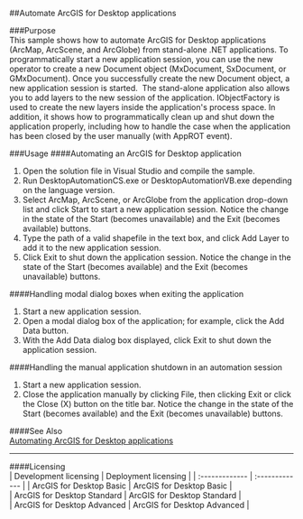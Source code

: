 ##Automate ArcGIS for Desktop applications

###Purpose  
This sample shows how to automate ArcGIS for Desktop applications (ArcMap, ArcScene, and ArcGlobe) from stand-alone .NET applications. To programmatically start a new application session, you can use the new operator to create a new Document object (MxDocument, SxDocument, or GMxDocument). Once you successfully create the new Document object, a new application session is started.  The stand-alone application also allows you to add layers to the new session of the application. IObjectFactory is used to create the new layers inside the application's process space. In addition, it shows how to programmatically clean up and shut down the application properly, including how to handle the case when the application has been closed by the user manually (with AppROT event).   


###Usage
####Automating an ArcGIS for Desktop application  
1. Open the solution file in Visual Studio and compile the sample.  
1. Run DesktopAutomationCS.exe or DesktopAutomationVB.exe depending on the language version.  
1. Select ArcMap, ArcScene, or ArcGlobe from the application drop-down list and click Start to start a new application session. Notice the change in the state of the Start (becomes unavailable) and the Exit (becomes available) buttons.  
1. Type the path of a valid shapefile in the text box, and click Add Layer to add it to the new application session.  
1. Click Exit to shut down the application session. Notice the change in the state of the Start (becomes available) and the Exit (becomes unavailable) buttons.  

####Handling modal dialog boxes when exiting the application  
1. Start a new application session.  
1. Open a modal dialog box of the application; for example, click the Add Data button.  
1. With the Add Data dialog box displayed, click Exit to shut down the application session.  

####Handling the manual application shutdown in an automation session  
1. Start a new application session.  
1. Close the application manually by clicking File, then clicking Exit or click the Close (X) button on the title bar. Notice the change in the state of the Start (becomes available) and the Exit (becomes unavailable) buttons.  







####See Also  
[Automating ArcGIS for Desktop applications](http://desktopdev.arcgis.com/search/?q=Automating%20ArcGIS%20for%20Desktop%20applications&p=0&language=en&product=arcobjects-sdk-dotnet&version=&n=15&collection=help)  


---------------------------------

####Licensing  
| Development licensing | Deployment licensing | 
| :------------- | :------------- | 
| ArcGIS for Desktop Basic | ArcGIS for Desktop Basic |  
| ArcGIS for Desktop Standard | ArcGIS for Desktop Standard |  
| ArcGIS for Desktop Advanced | ArcGIS for Desktop Advanced |  



